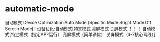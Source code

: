 # automatic-mode
自动模式
Device Optimization:Auto Mode [Specific Mode Bright Mode Off Screen Mode] !
设备优化:自动模式[特定模式 亮屏模式 关屏模式]！！！
自动模式[特定模式（指定APP运行） 亮屏模式（简单调优） 关屏模式（4-7核心离线）]
